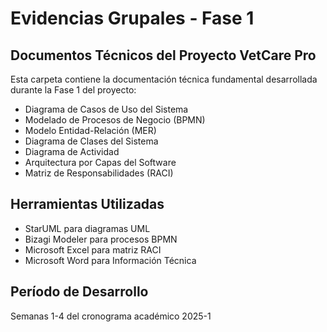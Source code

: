 # Evidencias Grupales - Fase 1

## Documentos Técnicos del Proyecto VetCare Pro

Esta carpeta contiene la documentación técnica fundamental desarrollada durante la Fase 1 del proyecto:

- Diagrama de Casos de Uso del Sistema
- Modelado de Procesos de Negocio (BPMN) 
- Modelo Entidad-Relación (MER)
- Diagrama de Clases del Sistema
- Diagrama de Actividad
- Arquitectura por Capas del Software
- Matriz de Responsabilidades (RACI)

## Herramientas Utilizadas
- StarUML para diagramas UML
- Bizagi Modeler para procesos BPMN
- Microsoft Excel para matriz RACI
- Microsoft Word para Información Técnica

## Período de Desarrollo
Semanas 1-4 del cronograma académico 2025-1
